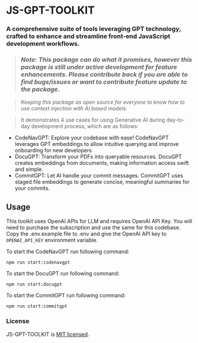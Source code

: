 # JS-GPT-TOOLKIT

### A comprehensive suite of tools leveraging GPT technology, crafted to enhance and streamline front-end JavaScript development workflows.

> ### _Note: This package can do what it promises, however this package is still under active development for feature enhancements. Please contribute back if you are able to find bugs/issues or want to contribute feature update to the package._

> _Keeping this package as open source for everyone to know how to use context injection with AI based models._

> It demonstrates 4 use cases for using Generative AI during day-to-day development process, which are as follows:

- CodeNavGPT: Explore your codebase with ease! CodeNavGPT leverages GPT embeddings to allow intuitive querying and improve onboarding for new developers
- DocuGPT: Transform your PDFs into queryable resources. DocuGPT creates embeddings from documents, making information access swift and simple.
- CommitGPT: Let AI handle your commit messages. CommitGPT uses staged file embeddings to generate concise, meaningful summaries for your commits.

## Usage

This toolkit uses OpenAI APIs for LLM and requires OpenAI API Key. You will need to purchase the subscription and use the same for this codebase. Copy the .env.example file to .env and give the OpenAI API key to `OPENAI_API_KEY` environment variable.

To start the CodeNavGPT run following command:

```
npm run start:codenavgpt
```

To start the DocuGPT run following command:

```
npm run start:docugpt
```

To start the CommitGPT run following command:

```
npm run start:commitgpt
```

### License

JS-GPT-TOOLKIT is [MIT licensed](./LICENSE).
